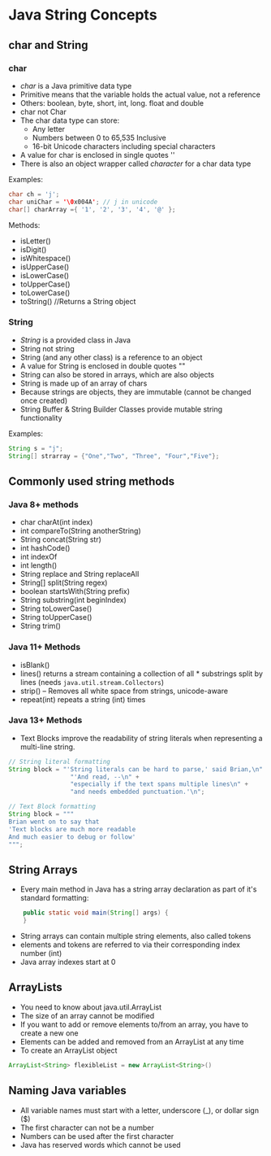 # Java String Concepts

## char and String

### char

* *char* is a Java primitive data type
* Primitive means that the variable holds the actual value, not a reference
* Others: boolean, byte, short, int, long. float and double
* char not Char
* The char data type can store:
  * Any letter
  * Numbers between 0 to 65,535 Inclusive
  * 16-bit Unicode characters including special characters
* A value for char is enclosed in single quotes ''
* There is also an object wrapper called *character* for a char data type

Examples:

```java
char ch = 'j';
char uniChar = '\0x004A'; // j in unicode
char[] charArray ={ '1', '2', '3', '4', '@' }; 
```

Methods:

* isLetter()
* isDigit()
* isWhitespace()
* isUpperCase()
* isLowerCase()
* toUpperCase()
* toLowerCase()
* toString()   //Returns a String object

### String

* *String* is a provided class in Java
* String not string
* String (and any other class) is a reference to an object
* A value for String is enclosed in double quotes ""
* String can also be stored in arrays, which are also objects
* String is made up of an array of chars
* Because strings are objects, they are immutable (cannot be changed once created)
* String Buffer & String Builder Classes provide mutable string functionality

Examples:

```java
String s = "j";
String[] strarray = {"One","Two", "Three", "Four","Five"};
```

## Commonly used string methods

### Java 8+ methods

* char charAt(int index)
* int compareTo(String anotherString)
* String concat(String str)
* int hashCode()
* int indexOf
* int length()
* String replace and String replaceAll
* String[] split(String regex)
* boolean startsWith(String prefix)
* String substring(int beginIndex)
* String toLowerCase()
* String toUpperCase()
* String trim()

### Java 11+ Methods

* isBlank()
* lines() returns a stream containing a collection of all * substrings split by lines (needs `java.util.stream.Collectors`)
* strip() – Removes all white space from strings, unicode-aware
* repeat(int) repeats a string (int) times

### Java 13+ Methods

* Text Blocks improve the readability of string literals when representing a multi-line string.

```java
// String literal formatting
String block = "'String literals can be hard to parse,' said Brian,\n" +
                 "'And read, --\n" +
                 "especially if the text spans multiple lines\n" +
                 "and needs embedded punctuation.'\n";

```


```java
// Text Block formatting
String block = """
Brian went on to say that 
'Text blocks are much more readable
And much easier to debug or follow'
""";

```

## String Arrays

* Every main method in Java has a string array declaration  as part of it's standard formatting:

```java
    public static void main(String[] args) {
    }
```

* String arrays can contain multiple string elements, also called tokens
* elements and tokens are referred to via their corresponding index number (int)
* Java array indexes start  at 0

## ArrayLists

* You need to know about java.util.ArrayList
* The size of an array cannot be modified
* If you want to add or remove elements to/from an array, you have to create a new one
* Elements can be added and removed from an ArrayList at any time
* To create an ArrayList object

```java
ArrayList<String> flexibleList = new ArrayList<String>()
```

## Naming Java variables

* All variable names must start with a letter, underscore (_), or dollar sign ($)
* The first character can not be a number  
* Numbers can be used after the first character
* Java has reserved words which cannot be used

